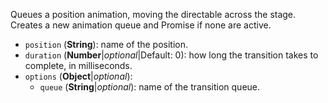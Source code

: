 Queues a position animation, moving the directable across the stage. Creates a new animation queue and Promise if none are active.

* `position` (**String**): name of the position.
* `duration` (**Number**|_optional_|Default: 0): how long the transition takes to complete, in milliseconds.
* `options` (**Object**|_optional_):
  * `queue` (**String**|_optional_): name of the transition queue.
